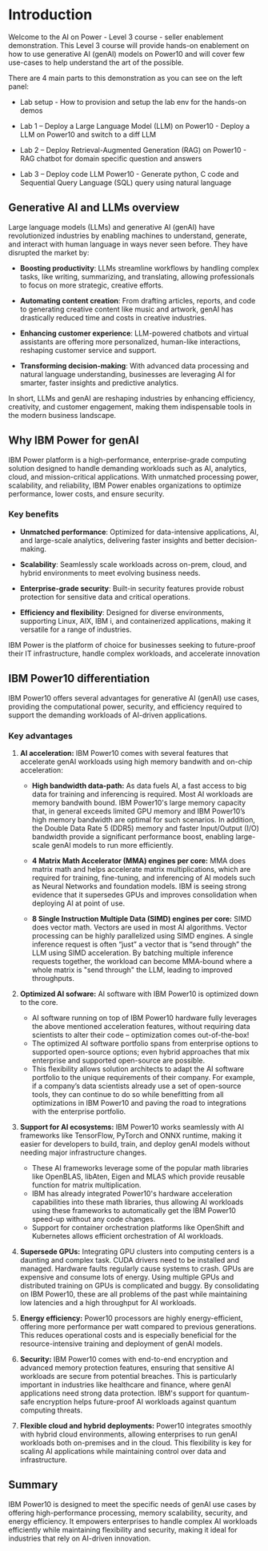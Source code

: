 # Introduction

Welcome to the AI on Power - Level 3 course - seller enablement demonstration.
This Level 3 course will provide hands-on enablement on how to use generative AI (genAI) models on Power10 and will cover few use-cases to help understand the art of the possible.

There are 4 main parts to this demonstration as you can see on the left panel:

* Lab setup - How to provision and setup the lab env for the hands-on demos

* Lab 1 – Deploy a Large Language Model (LLM) on Power10 - Deploy a LLM on Power10 and switch to a diff LLM

* Lab 2 – Deploy Retrieval-Augmented Generation (RAG) on Power10 - RAG chatbot for domain specific question and answers

* Lab 3 – Deploy code LLM Power10 - Generate python, C code and Sequential Query Language (SQL) query using natural language

## Generative AI and LLMs overview

Large language models (LLMs) and generative AI (genAI) have revolutionized industries by enabling machines to understand, generate, and interact with human language in ways never seen before. They have disrupted the market by:

* **Boosting productivity**: LLMs streamline workflows by handling complex tasks, like writing, summarizing, and translating, allowing professionals to focus on more strategic, creative efforts.
  
* **Automating content creation**: From drafting articles, reports, and code to generating creative content like music and artwork, genAI has drastically reduced time and costs in creative industries.

* **Enhancing customer experience**: LLM-powered chatbots and virtual assistants are offering more personalized, human-like interactions, reshaping customer service and support.

* **Transforming decision-making**: With advanced data processing and natural language understanding, businesses are leveraging AI for smarter, faster insights and predictive analytics. 

In short, LLMs and genAI are reshaping industries by enhancing efficiency, creativity, and customer engagement, making them indispensable tools in the modern business landscape.

## Why IBM Power for genAI
IBM Power platform is a high-performance, enterprise-grade computing solution designed to handle demanding workloads such as AI, analytics, cloud, and mission-critical applications. With unmatched processing power, scalability, and reliability, IBM Power enables organizations to optimize performance, lower costs, and ensure security.

### Key benefits

* **Unmatched performance**: Optimized for data-intensive applications, AI, and large-scale analytics, delivering faster insights and better decision-making.

* **Scalability**: Seamlessly scale workloads across on-prem, cloud, and hybrid environments to meet evolving business needs.

* **Enterprise-grade security**: Built-in security features provide robust protection for sensitive data and critical operations.

* **Efficiency and flexibility**: Designed for diverse environments, supporting Linux, AIX, IBM i, and containerized applications, making it versatile for a range of industries.

IBM Power is the platform of choice for businesses seeking to future-proof their IT infrastructure, handle complex workloads, and accelerate innovation

## IBM Power10 differentiation

IBM Power10 offers several advantages for generative AI (genAI) use cases, providing the computational power, security, and efficiency required to support the demanding workloads of AI-driven applications.

### Key advantages

1. **AI acceleration:** IBM Power10 comes with several features that accelerate genAI workloads using high memory bandwith and on-chip acceleration:
   
    * **High bandwidth data-path:** As data fuels AI, a fast access to big data for training and inferencing is required. Most AI workloads are memory bandwith bound. IBM Power10's large memory capacity that, in general exceeds limited GPU memory and IBM Power10’s high memory bandwidth are optimal for such scenarios. In addition, the Double Data Rate 5 (DDR5) memory and faster Input/Output (I/O) bandwidth provide a significant performance boost, enabling large-scale genAI models to run more efficiently.
      
    * **4 Matrix Math Accelerator (MMA) engines per core:** MMA does matrix math and helps accelerate matrix multiplications, which are required for training, fine-tuning, and inferencing of AI models such as Neural Networks and foundation models. IBM is seeing strong evidence that it supersedes GPUs and improves consolidation when deploying AI at point of use. 

    * **8 Single Instruction Multiple Data (SIMD) engines per core:** SIMD does vector math. Vectors are used in most AI algorithms. Vector processing can be highly parallelized using SIMD engines. A single inference request is often “just” a vector that is “send through” the LLM using SIMD acceleration. By batching multiple inference requests together, the workload can become MMA-bound where a whole matrix is "send through" the LLM, leading to improved throughputs.

2. **Optimized AI sofware:** AI software with IBM Power10 is optimized down to the core.
    *  AI software running on top of IBM Power10 hardware fully leverages the above mentioned acceleration features, without requiring data scientists to alter their code – optimization comes out-of-the-box!
    * The optimized AI software portfolio spans from enterprise options to supported open-source options; even hybrid approaches that mix enterprise and supported open-source are possible.
    * This flexibility allows solution architects to adapt the AI software portfolio to the unique requirements of their company. For example, if a company’s data scientists already use a set of open-source tools, they can continue to do so while benefitting from all optimizations in IBM Power10 and paving the road to integrations with the enterprise portfolio.

3. **Support for AI ecosystems:** IBM Power10 works seamlessly with AI frameworks like TensorFlow, PyTorch and ONNX runtime, making it easier for developers to build, train, and deploy genAI models without needing major infrastructure changes.
    * These AI frameworks leverage some of the popular math libraries like OpenBLAS, libAten, Eigen and MLAS which provide reusable function for matrix multiplication.
    * IBM has already integrated Power10's hardware acceleration capabilities into these math libraries, thus allowing AI workloads using these frameworks to automatically get the IBM Power10 speed-up without any code changes.
    * Support for container orchestration platforms like OpenShift and Kubernetes allows efficient orchestration of AI workloads.
      
4. **Supersede GPUs:** Integrating GPU clusters into computing centers is a daunting and complex task. CUDA drivers need to be installed and managed. Hardware faults regularly cause systems to crash. GPUs are expensive and consume lots of energy. Using multiple GPUs and distributed training on GPUs is complicated and buggy. By consolidating on IBM Power10, these are all problems of the past while maintaining low latencies and a high throughput for AI workloads. 

5. **Energy efficiency:** Power10 processors are highly energy-efficient, offering more performance per watt compared to previous generations. This reduces operational costs and is especially beneficial for the resource-intensive training and deployment of genAI models.

6. **Security:** IBM Power10 comes with end-to-end encryption and advanced memory protection features, ensuring that sensitive AI workloads are secure from potential breaches. This is particularly important in industries like healthcare and finance, where genAI applications need strong data protection. IBM's support for quantum-safe encryption helps future-proof AI workloads against quantum computing threats.

7. **Flexible cloud and hybrid deployments:** Power10 integrates smoothly with hybrid cloud environments, allowing enterprises to run genAI workloads both on-premises and in the cloud. This flexibility is key for scaling AI applications while maintaining control over data and infrastructure.

## **Summary**

IBM Power10 is designed to meet the specific needs of genAI use cases by offering high-performance processing, memory scalability, security, and energy efficiency. It empowers enterprises to handle complex AI workloads efficiently while maintaining flexibility and security, making it ideal for industries that rely on AI-driven innovation.
